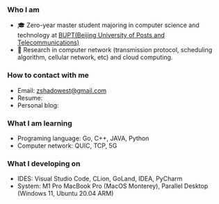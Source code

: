 ### Who I am

<!--
**DrakenLibra/DrakenLibra** is a ✨ _special_ ✨ repository because its `README.md` (this file) appears on your GitHub profile.

Here are some ideas to get you started:

- 🔭 I’m currently working on ...
- 🌱 I’m currently learning ...
- 👯 I’m looking to collaborate on ...
- 🤔 I’m looking for help with ...
- 💬 Ask me about ...
- 📫 How to reach me: ...
- 😄 Pronouns: ...
- ⚡ Fun fact: ...
-->

* 🎓 Zero-year master student majoring in computer science and technology at [BUPT(Beijing University of Posts and Telecommunications)](https://www.bupt.edu.cn/)  
* 🌱 Research in computer network (transmission protocol, scheduling algorithm, cellular network, etc) and cloud computing.

### How to contact with me  

* Email:  zshadowest@gmail.com  
* Resume:  
* Personal blog:  

### What I am learning

* Programing language:  Go, C++, JAVA, Python  
* Computer network:  QUIC, TCP, 5G  

### What I developing on

* IDES:  Visual Studio Code, CLion, GoLand, IDEA, PyCharm  
* System:  M1 Pro MacBook Pro (MacOS Monterey), Parallel Desktop (Windows 11, Ubuntu 20.04 ARM)